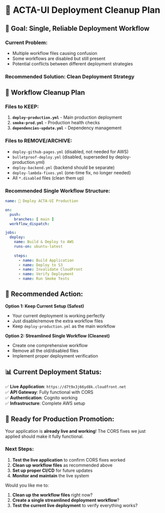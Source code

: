 # 🚀 ACTA-UI Deployment Cleanup Plan

## 🎯 **Goal: Single, Reliable Deployment Workflow**

### **Current Problem:**
- Multiple workflow files causing confusion
- Some workflows are disabled but still present
- Potential conflicts between different deployment strategies

### **Recommended Solution: Clean Deployment Strategy**

## 🧹 **Workflow Cleanup Plan**

### **Files to KEEP:**
1. **`deploy-production.yml`** - Main production deployment
2. **`smoke-prod.yml`** - Production health checks  
3. **`dependencies-update.yml`** - Dependency management

### **Files to REMOVE/ARCHIVE:**
- `deploy-github-pages.yml` (disabled, not needed for AWS)
- `bulletproof-deploy.yml` (disabled, superseded by deploy-production.yml)
- `deploy-backend.yml` (backend should be separate)
- `deploy-lambda-fixes.yml` (one-time fix, no longer needed)
- All `*.disabled` files (clean them up)

### **Recommended Single Workflow Structure:**

```yaml
name: 🚀 Deploy ACTA-UI Production

on:
  push:
    branches: [ main ]
  workflow_dispatch:

jobs:
  deploy:
    name: Build & Deploy to AWS
    runs-on: ubuntu-latest
    
    steps:
      - name: Build Application
      - name: Deploy to S3
      - name: Invalidate CloudFront
      - name: Verify Deployment
      - name: Run Smoke Tests
```

## 🎯 **Recommended Action:**

**Option 1: Keep Current Setup (Safest)**
- Your current deployment is working perfectly
- Just disable/remove the extra workflow files
- Keep `deploy-production.yml` as the main workflow

**Option 2: Streamlined Single Workflow (Cleanest)**
- Create one comprehensive workflow
- Remove all the old/disabled files
- Implement proper deployment verification

## 📊 **Current Deployment Status:**

✅ **Live Application**: `https://d7t9x3j66yd8k.cloudfront.net`  
✅ **API Gateway**: Fully functional with CORS  
✅ **Authentication**: Cognito working  
✅ **Infrastructure**: Complete AWS setup  

## 🚀 **Ready for Production Promotion:**

Your application is **already live and working**! The CORS fixes we just applied should make it fully functional.

### **Next Steps:**
1. **Test the live application** to confirm CORS fixes worked
2. **Clean up workflow files** as recommended above
3. **Set up proper CI/CD** for future updates
4. **Monitor and maintain** the live system

Would you like me to:
1. **Clean up the workflow files** right now?
2. **Create a single streamlined deployment workflow**?
3. **Test the current live deployment** to verify everything works?
